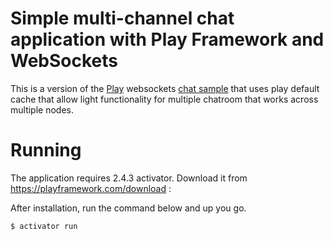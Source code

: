 # Simple multi-channel chat application with Play Framework and WebSockets

This is a version of the [Play](http://www.playframework.com/) websockets [chat sample](https://github.com/playframework/playframework/tree/master/samples/java/websocket-chat) that uses play default cache that allow light functionality for multiple chatroom that works across multiple nodes.

# Running

The application requires 2.4.3 activator. Download it from https://playframework.com/download :

After installation, run the command below and up you go.

``` bash
$ activator run
```


